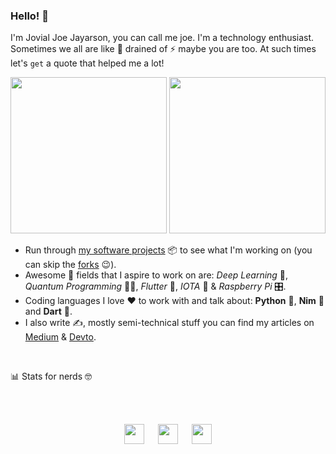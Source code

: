### Hello! 👋

I'm Jovial Joe Jayarson, you can call me joe. I'm a technology enthusiast. Sometimes we all are like 🔋 drained of ⚡️ maybe you are too. At such times let's `get` a quote that helped me a lot!

<p align="center">
  <img src='https://i.stack.imgur.com/XfptG.png' width='250' />
  <img src='https://i.stack.imgur.com/UbstJ.png' width='250' />
</p>

- Run through [my software projects](https://github.com/joe733?tab=repositories) 📦 to see what I'm working on (you can skip the [forks](https://github.com/joe733?tab=repositories&q=&type=source&language=) 😉).
- Awesome 🤩 fields that I aspire to work on are: *Deep Learning* 🧬, *Quantum Programming* 👨‍💻, *Flutter* 💙, *IOTA* 💸 & *Raspberry Pi* 🎛.
- Coding languages I love ❤️ to work with and talk about: **Python** 🐍, **Nim** 👑 and **Dart** 🎯.
- I also write ✍️, mostly semi-technical stuff you can find my articles on [Medium](https://medium.com/@joe733/) & [Devto](https://dev.to/joe733/).

<br />

📊 Stats for nerds 🤓
<!--START_SECTION:waka-->
<!--END_SECTION:waka-->

<br /><br />

<p align ='center'>
	<a href='https://www.linkedin.com/in/joe733'><img src='https://i.stack.imgur.com/gWQXc.png' width='32'/></a> &emsp;
	<a href='https://twitter.com/joe_733'><img src='https://i.stack.imgur.com/HZHmV.png' width='32'/></a> &emsp;
	<a href='https://t.me/joe733'><img src='https://i.stack.imgur.com/rmb2x.png' width='32'/></a>
</p>
